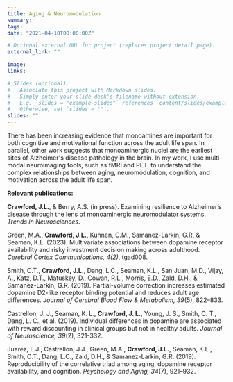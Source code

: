 ```yaml
---
title: Aging & Neuromodulation
summary: 
tags:
date: "2021-04-10T00:00:00Z"

# Optional external URL for project (replaces project detail page).
external_link: ""

image:
links:

# Slides (optional).
#   Associate this project with Markdown slides.
#   Simply enter your slide deck's filename without extension.
#   E.g. `slides = "example-slides"` references `content/slides/example-slides.md`.
#   Otherwise, set `slides = ""`.
slides: ""
---
```


There has been increasing evidence that monoamines are important for both cognitive and motivational function across the adult life span. In parallel, other work suggests that monoaminergic nuclei are the earliest sites of Alzheimer's disease pathology in the brain.  In my work, I use multi-modal neuroimaging tools, such as fMRI and PET, to understand the complex relationships between aging, neuromodulation, cognition, and motivation across the adult life span. 

**Relevant publications:**

**Crawford, J.L.**, & Berry, A.S. (in press). Examining resilience to Alzheimer’s disease through the lens of
monoaminergic neuromodulator systems. *Trends in Neurosciences*.

Green, M.A., **Crawford, J.L.**, Kuhnen, C.M., Samanez-Larkin, G.R, & Seaman, K.L. (2023). Multivariate associations between dopamine receptor availability and risky investment decision making across adulthood. *Cerebral Cortex Communications, 4(2)*, tgad008.

Smith, C.T., **Crawford, J.L.**, Dang, L.C., Seaman, K.L., San Juan, M.D., Vijay, A., Katz, D.T.,
Matuskey, D., Cowan, R.L., Morris, E.D., Zald, D.H., & Samanez-Larkin, G.R. (2019). Partial-volume 
correction increases estimated dopamine D2-like receptor binding potential and reduces adult age differences. *Journal of Cerebral Blood Flow & Metabolism, 39*(5), 822–833.  

Castrellon, J. J., Seaman, K. L., **Crawford, J. L.**, Young, J. S., Smith, C. T., Dang, L. C., et al. (2019). 
Individual differences in dopamine are associated with reward discounting in clinical groups but not in healthy adults. *Journal of Neuroscience, 39*(2), 321-332.

Juarez, E.J., Castrellon, J.J., Green, M.A., **Crawford, J.L.**, Seaman, K.L., Smith, C.T., Dang, L.C., Zald, D.H., 
& Samanez-Larkin, G.R. (2019). Reproducibility of the correlative triad among aging, dopamine receptor availability, and cognition. *Psychology and Aging, 34*(7), 921–932.

